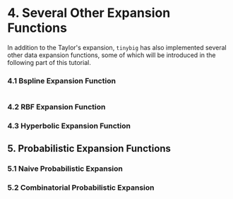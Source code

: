 # 4. Several Other Expansion Functions

In addition to the Taylor's expansion, `tinybig` has also implemented several other data expansion functions, some of which
will be introduced in the following part of this tutorial.

### 4.1 Bspline Expansion Function

```python

```

### 4.2 RBF Expansion Function

### 4.3 Hyperbolic Expansion Function

## 5. Probabilistic Expansion Functions

### 5.1 Naive Probabilistic Expansion

### 5.2 Combinatorial Probabilistic Expansion
